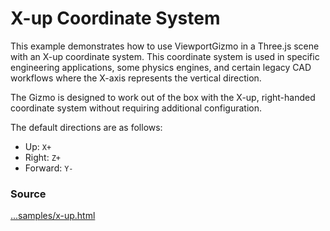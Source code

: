 <script setup lang="ts">
const type = new URLSearchParams(window.location.search).get("type") || "sphere";
</script>

# X-up Coordinate System

<IframeContainer :url="`x-up.html?type=${type}`" />

This example demonstrates how to use ViewportGizmo in a Three.js scene with an X-up coordinate system. This coordinate system is used in specific engineering applications, some physics engines, and certain legacy CAD workflows where the X-axis represents the vertical direction.

The Gizmo is designed to work out of the box with the X-up, right-handed coordinate system without requiring additional configuration.

The default directions are as follows:
- Up: `X+`
- Right: `Z+`
- Forward: `Y-`

### Source

[...samples/x-up.html](https://github.com/Fennec-hub/three-viewport-gizmo/blob/main/docs/public/samples/x-up.html)
